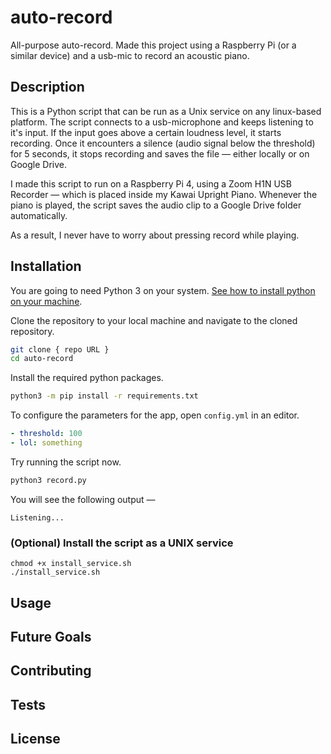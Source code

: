 # auto-record
All-purpose auto-record. Made this project using a Raspberry Pi (or a similar device) and a usb-mic to record an acoustic piano. 

## Description
This is a Python script that can be run as a Unix service on any linux-based platform. The script connects to a usb-microphone and keeps listening to it's input. If the input goes above a certain loudness level, it starts recording. Once it encounters a silence (audio signal below the threshold) for 5 seconds, it stops recording and saves the file — either locally or on Google Drive. 

I made this script to run on a Raspberry Pi 4, using a Zoom H1N USB Recorder — which is placed inside my Kawai Upright Piano. Whenever the piano is played, the script saves the audio clip to a Google Drive folder automatically. 

As a result, I never have to worry about pressing record while playing. 

## Installation
You are going to need Python 3 on your system. [See how to install python on your machine](/todo/). 

Clone the repository to your local machine and navigate to the cloned repository. 
```bash
git clone { repo URL }
cd auto-record
```

Install the required python packages. 
```bash
python3 -m pip install -r requirements.txt
```

To configure the parameters for the app, open `config.yml` in an editor. 
```yml
- threshold: 100
- lol: something
```

Try running the script now. 
```bash
python3 record.py
```

You will see the following output —
```
Listening... 
```

### (Optional) Install the script as a UNIX service 
```
chmod +x install_service.sh
./install_service.sh
```

## Usage

## Future Goals

## Contributing

## Tests

## License
